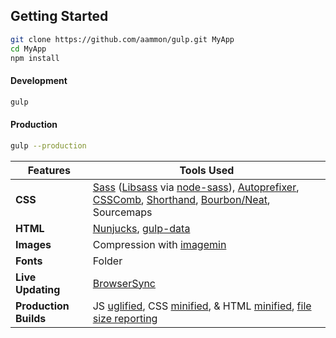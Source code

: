 ## Getting Started

```bash
git clone https://github.com/aammon/gulp.git MyApp
cd MyApp
npm install
```

#### Development 

```bash
gulp
```

#### Production

```bash
gulp --production
```


Features | Tools Used
------ | -----
**CSS** | [Sass](http://sass-lang.com/) ([Libsass](http://sass-lang.com/libsass) via [node-sass](https://github.com/sass/node-sass)), [Autoprefixer](https://github.com/postcss/autoprefixer), [CSSComb](https://www.npmjs.com/package/gulp-csscomb), [Shorthand](https://github.com/kevva/gulp-shorthand), [Bourbon/Neat](http://bourbon.io/), Sourcemaps
**HTML** | [Nunjucks](https://mozilla.github.io/nunjucks/), [gulp-data](https://github.com/colynb/gulp-data)
**Images** | Compression with [imagemin](https://www.npmjs.com/package/gulp-imagemin)
**Fonts** | Folder
**Live Updating** | [BrowserSync](http://www.browsersync.io/)
**Production Builds** | JS [uglified](https://github.com/terinjokes/gulp-uglify), CSS [minified](http://cssnano.co/), & HTML [minified](https://www.npmjs.com/package/gulp-html-minifier), [file size reporting](https://github.com/jaysalvat/gulp-sizereport)

